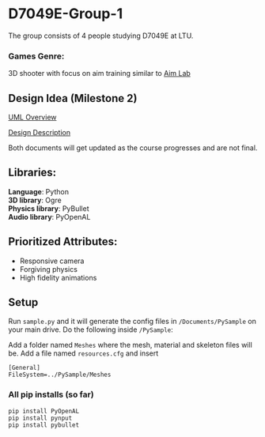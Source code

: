 # D7049E-Group-1
The group consists of 4 people studying D7049E at LTU.

### Games Genre:
3D shooter with focus on aim training similar to [Aim Lab](https://aimlab.gg/)

## Design Idea (Milestone 2)

[UML Overview](https://drive.google.com/file/d/1ZiK6dv3DAgfk3j_JF3WzqF3ae29eIMVa/view?usp=sharing)

[Design Description](https://docs.google.com/document/d/10KdjgH7jCUT3FOrPdMxzWrG1XPnNNLA3hUT4Ol3CqTc/edit?usp=sharing)

Both documents will get updated as the course progresses and are not final.

## Libraries:
**Language**: Python <br />
**3D library**: Ogre <br />
**Physics library**: PyBullet <br />
**Audio library**: PyOpenAL <br />

## Prioritized Attributes:
* Responsive camera <br />
* Forgiving physics <br />
* High fidelity animations

## Setup

Run `sample.py` and it will generate the config files in `/Documents/PySample` on your main drive. Do the following inside `/PySample`: 

Add a folder named `Meshes` where the mesh, material and skeleton files will be. Add a file named `resources.cfg` and insert
```
[General] 
FileSystem=../PySample/Meshes
```

### All pip installs (so far)
```
pip install PyOpenAL
pip install pynput
pip install pybullet
```
